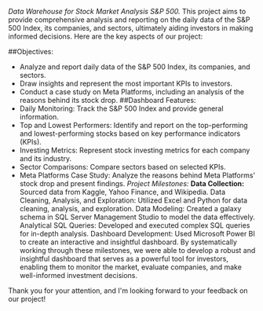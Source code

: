  *Data Warehouse for Stock Market Analysis S&P 500.*
 This project aims to provide comprehensive analysis and reporting on the daily data of the S&P 500 Index, its companies, and sectors, ultimately aiding investors in making informed decisions. Here are the key aspects of our project:

##Objectives:
- Analyze and report daily data of the S&P 500 Index, its companies, and sectors.
- Draw insights and represent the most important KPIs to investors.
- Conduct a case study on Meta Platforms, including an analysis of the reasons behind its stock drop.
##Dashboard Features:
- Daily Monitoring: Track the S&P 500 Index and provide general information.
- Top and Lowest Performers: Identify and report on the top-performing and lowest-performing stocks based on key performance indicators (KPIs).
- Investing Metrics: Represent stock investing metrics for each company and its industry.
- Sector Comparisons: Compare sectors based on selected KPIs.
- Meta Platforms Case Study: Analyze the reasons behind Meta Platforms' stock drop and present findings.
*Project Milestones:*
**Data Collection:**
Sourced data from Kaggle, Yahoo Finance, and Wikipedia.
Data Cleaning, Analysis, and Exploration:
Utilized Excel and Python for data cleaning, analysis, and exploration.
Data Modeling:
Created a galaxy schema in SQL Server Management Studio to model the data effectively.
Analytical SQL Queries:
Developed and executed complex SQL queries for in-depth analysis.
Dashboard Development:
Used Microsoft Power BI to create an interactive and insightful dashboard.
By systematically working through these milestones, we were able to develop a robust and insightful dashboard that serves as a powerful tool for investors, enabling them to monitor the market, evaluate companies, and make well-informed investment decisions.

Thank you for your attention, and I'm looking forward to your feedback on our project!
